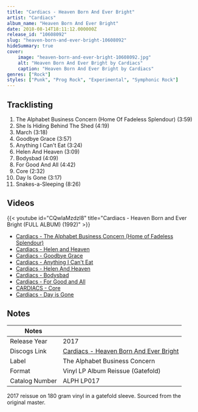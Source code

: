 ```yaml
---
title: "Cardiacs - Heaven Born And Ever Bright"
artist: "Cardiacs"
album_name: "Heaven Born And Ever Bright"
date: 2018-08-14T18:11:12.000000Z
release_id: "10608092"
slug: "heaven-born-and-ever-bright-10608092"
hideSummary: true
cover:
    image: "heaven-born-and-ever-bright-10608092.jpg"
    alt: "Heaven Born And Ever Bright by Cardiacs"
    caption: "Heaven Born And Ever Bright by Cardiacs"
genres: ["Rock"]
styles: ["Punk", "Prog Rock", "Experimental", "Symphonic Rock"]
---
```


## Tracklisting
1. The Alphabet Business Concern (Home Of Fadeless Splendour) (3:59)
2. She Is Hiding Behind The Shed (4:19)
3. March (3:18)
4. Goodbye Grace (3:57)
5. Anything I Can't Eat (3:24)
6. Helen And Heaven (3:09)
7. Bodysbad (4:09)
8. For Good And All (4:42)
9. Core (2:32)
10. Day Is Gone (3:17)
11. Snakes-a-Sleeping (8:26)




## Videos
{{< youtube id="CQwlaMzdzl8" title="Cardiacs - Heaven Born and Ever Bright (FULL ALBUM) (1992)" >}}
- [Cardiacs - The Alphabet Business Concern (Home of Fadeless Splendour)](https://www.youtube.com/watch?v=nLH9N73RhLU)
- [Cardiacs - Helen and Heaven](https://www.youtube.com/watch?v=e7tGYm9XNp8)
- [Cardiacs - Goodbye Grace](https://www.youtube.com/watch?v=OXEVCQ1wAFA)
- [Cardiacs - Anything I Can't Eat](https://www.youtube.com/watch?v=pFWzkOiLHyw)
- [Cardiacs - Helen And Heaven](https://www.youtube.com/watch?v=GCpTb-oZZRY)
- [Cardiacs - Bodysbad](https://www.youtube.com/watch?v=mXqqmxDq300)
- [Cardiacs - For Good and All](https://www.youtube.com/watch?v=3w-SSegxzoA)
- [CARDIACS - Core](https://www.youtube.com/watch?v=6pEbXdT0PWw)
- [Cardiacs - Day is Gone](https://www.youtube.com/watch?v=iRctRAWNi2w)

## Notes
| Notes          |             |
| ---------------| ----------- |
| Release Year   | 2017 |
| Discogs Link   | [Cardiacs - Heaven Born And Ever Bright](https://www.discogs.com/release/10608092-Cardiacs-Heaven-Born-And-Ever-Bright) |
| Label          | The Alphabet Business Concern |
| Format         | Vinyl LP Album Reissue (Gatefold) |
| Catalog Number | ALPH LP017 |

2017 reissue on 180 gram vinyl in a gatefold sleeve. Sourced from the original master.
